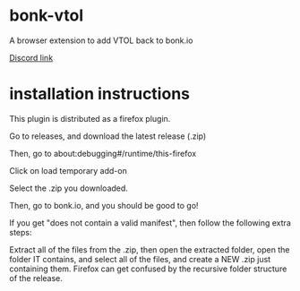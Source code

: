 # bonk-vtol
A browser extension to add VTOL back to bonk.io

[Discord link](https://discord.gg/Dj6usq7ww3)

# installation instructions
This plugin is distributed as a firefox plugin.

Go to releases, and download the latest release (.zip)

Then, go to about:debugging#/runtime/this-firefox

Click on load temporary add-on

Select the .zip you downloaded.

Then, go to bonk.io, and you should be good to go!

If you get "does not contain a valid manifest", then follow the following extra steps:

Extract all of the files from the .zip, then open the extracted folder, open the folder IT contains, and select all of the files, and create a NEW .zip just containing them. Firefox can get confused by the recursive folder structure of the release.
